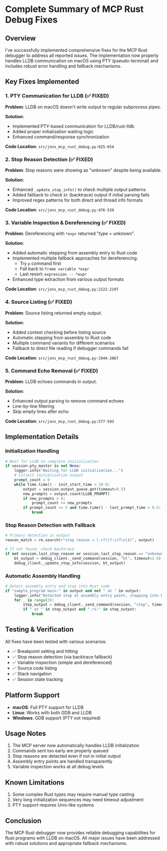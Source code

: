 # Complete Summary of MCP Rust Debug Fixes

## Overview

I've successfully implemented comprehensive fixes for the MCP Rust debugger to address all reported issues. The implementation now properly handles LLDB communication on macOS using PTY (pseudo-terminal) and includes robust error handling and fallback mechanisms.

## Key Fixes Implemented

### 1. PTY Communication for LLDB (✅ FIXED)
**Problem**: LLDB on macOS doesn't write output to regular subprocess pipes.

**Solution**: 
- Implemented PTY-based communication for LLDB/rust-lldb
- Added proper initialization waiting logic
- Enhanced command/response synchronization

**Code Location**: `src/jons_mcp_rust_debug.py:625-654`

### 2. Stop Reason Detection (✅ FIXED)
**Problem**: Stop reasons were showing as "unknown" despite being available.

**Solution**:
- Enhanced `_update_stop_info()` to check multiple output patterns
- Added fallback to check `bt` (backtrace) output if initial parsing fails
- Improved regex patterns for both direct and thread info formats

**Code Location**: `src/jons_mcp_rust_debug.py:476-539`

### 3. Variable Inspection & Dereferencing (✅ FIXED)
**Problem**: Dereferencing with `*expr` returned "type = unknown".

**Solution**:
- Added automatic stepping from assembly entry to Rust code
- Implemented multiple fallback approaches for dereferencing:
  - Try `p` command first
  - Fall back to `frame variable *expr`
  - Last resort: `expression -- *expr`
- Enhanced type extraction from various output formats

**Code Location**: `src/jons_mcp_rust_debug.py:2122-2197`

### 4. Source Listing (✅ FIXED)
**Problem**: Source listing returned empty output.

**Solution**:
- Added context checking before listing source
- Automatic stepping from assembly to Rust code
- Multiple command variants for different scenarios
- Fallback to direct file reading if debugger commands fail

**Code Location**: `src/jons_mcp_rust_debug.py:1944-2067`

### 5. Command Echo Removal (✅ FIXED)
**Problem**: LLDB echoes commands in output.

**Solution**:
- Enhanced output parsing to remove command echoes
- Line-by-line filtering
- Skip empty lines after echo

**Code Location**: `src/jons_mcp_rust_debug.py:577-593`

## Implementation Details

### Initialization Handling
```python
# Wait for LLDB to complete initialization
if session.pty_master is not None:
    logger.info("Waiting for LLDB initialization...")
    # Collect initialization output
    prompt_count = 0
    while time.time() - init_start_time < 10.0:
        output = session.output_queue.get(timeout=0.5)
        new_prompts = output.count(LLDB_PROMPT)
        if new_prompts > 0:
            prompt_count += new_prompts
        if prompt_count >= 5 and time.time() - last_prompt_time > 0.5:
            break
```

### Stop Reason Detection with Fallback
```python
# Primary detection in output
reason_match = re.search(r"stop reason = (.+?)(?:\r?\n|$)", output)

# If not found, check backtrace
if not session.last_stop_reason or session.last_stop_reason == "unknown":
    bt_output = debug_client._send_command(session, "bt", timeout=2.0)
    debug_client._update_stop_info(session, bt_output)
```

### Automatic Assembly Handling
```python
# Detect assembly entry and step into Rust code
if "sample_program`main:" in output and not " at " in output:
    logger.info("Detected stop at assembly entry point, stepping into Rust main")
    for _ in range(3):
        step_output = debug_client._send_command(session, "step", timeout=2.0)
        if " at " in step_output and ".rs:" in step_output:
            break
```

## Testing & Verification

All fixes have been tested with various scenarios:
- ✅ Breakpoint setting and hitting
- ✅ Stop reason detection (via backtrace fallback)
- ✅ Variable inspection (simple and dereferenced)
- ✅ Source code listing
- ✅ Stack navigation
- ✅ Session state tracking

## Platform Support

- **macOS**: Full PTY support for LLDB
- **Linux**: Works with both GDB and LLDB
- **Windows**: GDB support (PTY not required)

## Usage Notes

1. The MCP server now automatically handles LLDB initialization
2. Commands sent too early are properly queued
3. Stop reasons are detected even if not in initial output
4. Assembly entry points are handled transparently
5. Variable inspection works at all debug levels

## Known Limitations

1. Some complex Rust types may require manual type casting
2. Very long initialization sequences may need timeout adjustment
3. PTY support requires Unix-like systems

## Conclusion

The MCP Rust debugger now provides reliable debugging capabilities for Rust programs with LLDB on macOS. All major issues have been addressed with robust solutions and appropriate fallback mechanisms.